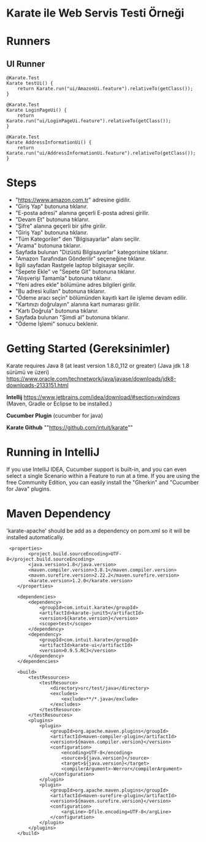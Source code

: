# **Karate ile Web Servis Testi Örneği**

# **Runners**
## UI Runner

    @Karate.Test
    Karate testUi() {
        return Karate.run("ui/AmazonUi.feature").relativeTo(getClass());
    }

    @Karate.Test
    Karate LoginPageUi() {
        return Karate.run("ui/LoginPageUi.feature").relativeTo(getClass());
    }

    @Karate.Test
    Karate AddressInformationUi() {
        return Karate.run("ui/AddressInformationUi.feature").relativeTo(getClass());
    }

# **Steps**
 * "https://www.amazon.com.tr" adresine gidilir.
 * "Giriş Yap" butonuna tıklanır.
 * "E-posta adresi" alanına geçerli E-posta adresi girilir.
 * "Devam Et" butonuna tıklanır.
 * "Şifre" alanına geçerli bir şifre girilir.
 * "Giriş Yap" butonuna tıklanır.
 * "Tüm Kategoriler" den "Bilgisayarlar" alanı seçilir.
 * "Arama" butonuna tıklanır.
 * Sayfada bulunan "Dizüstü Bilgisayarlar" kategorisine tıklanır.
 * "Amazon Tarafından Gönderilir" seçeneğine tıklanır.
 * İlgili sayfadan Rastgele laptop bilgisayar seçilir.
 * "Sepete Ekle" ve "Sepete Git" butonuna tıklanır.
 * "Alışverişi Tamamla" butonuna tıklanır.
 * "Yeni adres ekle" bölümüne adres bilgileri girilir.
 * "Bu adresi kullan" butonuna tıklanır.
 * "Ödeme aracı seçin" bölümünden kayıtlı kart ile işleme devam edilir.
 * "Kartınızı doğrulayın" alanına kart numarası girilir.
 * "Kartı Doğrula" butonuna tıklanır.
 * Sayfada bulunan "Şimdi al" butonuna tıklanır.
 * "Ödeme İşlemi" sonucu beklenir.

 # Getting Started (Gereksinimler)
 Karate requires Java 8 (at least version 1.8.0_112 or greater) (Java jdk 1.8 sürümü ve üzeri)
 https://www.oracle.com/technetwork/java/javase/downloads/jdk8-downloads-2133151.html

 **Intellij**
 https://www.jetbrains.com/idea/download/#section=windows (Maven, Gradle or Eclipse to be installed.)

 **Cucumber Plugin**
 (cucumber for java)

 **Karate Github**
 ""https://github.com/intuit/karate""

 # Running in IntelliJ
 If you use IntelliJ IDEA, Cucumber support is built-in, and you can even select a single Scenario within a Feature to run at a time.
 If you are using the free Community Edition, you can easily install the "Gherkin" and "Cucumber for Java" plugins.

 # Maven Dependency
 'karate-apache' should be add as a dependency on pom.xml so it will be installed automatically.
 ```
  <properties>
         <project.build.sourceEncoding>UTF-8</project.build.sourceEncoding>
         <java.version>1.8</java.version>
         <maven.compiler.version>3.8.1</maven.compiler.version>
         <maven.surefire.version>2.22.2</maven.surefire.version>
         <karate.version>1.2.0</karate.version>
     </properties>

     <dependencies>
         <dependency>
             <groupId>com.intuit.karate</groupId>
             <artifactId>karate-junit5</artifactId>
             <version>${karate.version}</version>
             <scope>test</scope>
         </dependency>
         <dependency>
             <groupId>com.intuit.karate</groupId>
             <artifactId>karate-ui</artifactId>
             <version>0.9.5.RC3</version>
         </dependency>
     </dependencies>

     <build>
         <testResources>
             <testResource>
                 <directory>src/test/java</directory>
                 <excludes>
                     <exclude>**/*.java</exclude>
                 </excludes>
             </testResource>
         </testResources>
         <plugins>
             <plugin>
                 <groupId>org.apache.maven.plugins</groupId>
                 <artifactId>maven-compiler-plugin</artifactId>
                 <version>${maven.compiler.version}</version>
                 <configuration>
                     <encoding>UTF-8</encoding>
                     <source>${java.version}</source>
                     <target>${java.version}</target>
                     <compilerArgument>-Werror</compilerArgument>
                 </configuration>
             </plugin>
             <plugin>
                 <groupId>org.apache.maven.plugins</groupId>
                 <artifactId>maven-surefire-plugin</artifactId>
                 <version>${maven.surefire.version}</version>
                 <configuration>
                     <argLine>-Dfile.encoding=UTF-8</argLine>
                 </configuration>
             </plugin>
         </plugins>
     </build>

 ```
